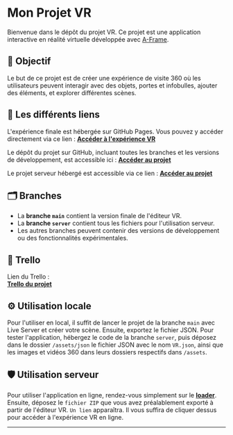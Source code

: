 # Mon Projet VR

Bienvenue dans le dépôt du projet VR. Ce projet est une application interactive en réalité virtuelle développée avec [A-Frame](https://aframe.io/).

## 🎯 Objectif
Le but de ce projet est de créer une expérience de visite 360 où les utilisateurs peuvent interagir avec des objets, portes et infobulles, ajouter des éléments, et explorer différentes scènes.

## 🚀 Les différents liens
L'expérience finale est hébergée sur GitHub Pages. Vous pouvez y accéder directement via ce lien :
**[Accéder à l'expérience VR](https://quentin-brandy.github.io/SA-5.DWeb-DI.01-VR/src)**

Le dépôt du projet sur GitHub, incluant toutes les branches et les versions de développement, est accessible ici :
**[Accéder au projet](https://github.com/quentin-brandy/SA-5.DWeb-DI.01-VR)**

Le projet serveur hébergé est accessible via ce lien :
**[Accéder au projet](https://mmi22-03.mmi-limoges.fr/uptaleremake/loader/)**

## 🗂️ Branches

- La **branche `main`** contient la version finale de l'éditeur VR.
- La **branche `server`** contient tous les fichiers pour l'utilisation serveur.
- Les autres branches peuvent contenir des versions de développement ou des fonctionnalités expérimentales.

## 📌 Trello

Lien du Trello :  
**[Trello du projet](https://trello.com/b/y0j6oXeu/sa-5dweb-di01-vr)**

## ⚙️ Utilisation locale

Pour l'utiliser en local, il suffit de lancer le projet de la branche `main` avec Live Server et créer votre scène. Ensuite, exportez le fichier JSON. Pour tester l'application, hébergez le code de la branche `server`, puis déposez dans le dossier `/assets/json` le fichier JSON avec le nom `VR.json`, ainsi que les images et vidéos 360 dans leurs dossiers respectifs dans `/assets`.

## 🛡️​ Utilisation serveur

Pour utiliser l'application en ligne, rendez-vous simplement sur le **[loader](https://mmi22-03.mmi-limoges.fr/uptaleremake/loader/)**. Ensuite, déposez le `fichier ZIP` que vous avez préalablement exporté à partir de l'éditeur VR. `Un lien` apparaîtra. Il vous suffira de cliquer dessus pour accéder à l'expérience VR en ligne.

---
